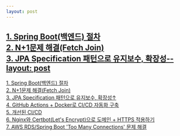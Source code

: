```yaml
---
layout: post
--- 
```


<a href="/board/ShopSphere/ShopSphere1">1. Spring Boot(백엔드) 절차</a><br>
<a href="/board/ShopSphere/ShopSphere6">2. N+1문제 해결(Fetch Join)</a><br>
<a href="/board/ShopSphere/ShopSphere7">3. JPA Specification 패턴으로 유지보수, 확장성--
layout: post
--- 

<a href="/board/ShopSphere/ShopSphere1">1. Spring Boot(백엔드) 절차</a><br>
<a href="/board/ShopSphere/ShopSphere6">2. N+1문제 해결(Fetch Join)</a><br>
<a href="/board/ShopSphere/ShopSphere7">3. JPA Specification 패턴으로 유지보수, 확장성↑</a><br>
<a href="/board/ShopSphere/ShopSphere2">4. GitHub Actions + Docker로 CI/CD 자동화 구축</a><br>
<a href="/board/ShopSphere/ShopSphere3">5. 개선된 CI/CD</a><br>
<a href="/board/ShopSphere/ShopSphere4">6. Nginx와 Certbot(Let's Encrypt)으로 도메인 + HTTPS 적용하기</a><br>
<a href="/board/ShopSphere/ShopSphere5">7. AWS RDS/Spring Boot 'Too Many Connections' 문제 해결 </a><br>

